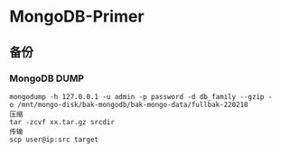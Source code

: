 # MongoDB-Primer

## 备份
### MongoDB DUMP

```
mongodump -h 127.0.0.1 -u admin -p password -d db_family --gzip -o /mnt/mongo-disk/bak-mongodb/bak-mongo-data/fullbak-220218
压缩 
tar -zcvf xx.tar.gz srcdir
传输
scp user@ip:src target
```
